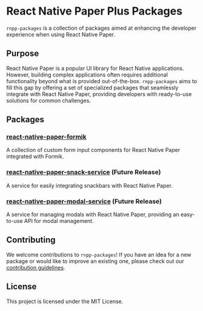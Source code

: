 # React Native Paper Plus Packages

`rnpp-packages` is a collection of packages aimed at enhancing the developer experience when using React Native Paper.

## Purpose

React Native Paper is a popular UI library for React Native applications. However, building complex applications often
requires additional functionality beyond what is provided out-of-the-box. `rnpp-packages` aims to fill this gap by
offering a set of specialized packages that seamlessly integrate with React Native Paper, providing developers with
ready-to-use solutions for common challenges.

## Packages

### [react-native-paper-formik](https://github.com/RNP-Plus/rnpp-packages/tree/main/packages/react-native-paper-formik)

A collection of custom form input components for React Native Paper integrated with Formik.

### [react-native-paper-snack-service](https://github.com/RNP-Plus/rnpp-packages/tree/main/packages/react-native-paper-snack-service) (Future Release)

A service for easily integrating snackbars with React Native Paper.

### [react-native-paper-modal-service](https://github.com/RNP-Plus/rnpp-packages/tree/main/packages/react-native-paper-modal-service) (Future Release)

A service for managing modals with React Native Paper, providing an easy-to-use API for modal management.

## Contributing

We welcome contributions to `rnpp-packages`! If you have an idea for a new package or would like to improve an existing
one, please check out our [contribution guidelines](CONTRIBUTING.md).

## License

This project is licensed under the MIT License.
